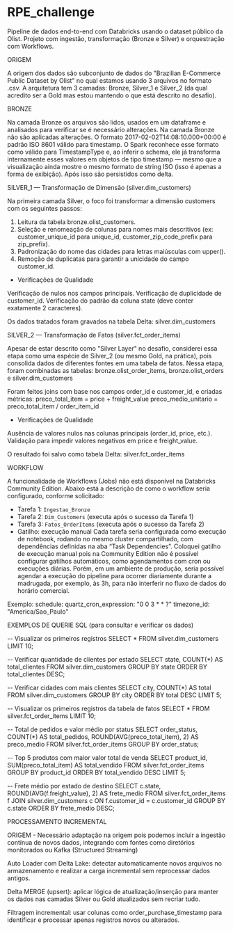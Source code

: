 # RPE_challenge
Pipeline de dados end-to-end com Databricks usando o dataset público da Olist. Projeto com ingestão, transformação (Bronze e Silver) e orquestração com Workflows.   

ORIGEM

A origem dos dados são subconjunto de dados do "Brazilian E-Commerce Public Dataset by Olist" no qual estamos usando 3 arquivos no formato .csv. A arquitetura tem 3 camadas: Bronze, Silver_1 e Silver_2 (da qual acredito ser a Gold mas estou mantendo o que está descrito no desafio).

BRONZE

Na camada Bronze os arquivos são lidos, usados em um dataframe e analisados para verificar se é necessário alterações. 
Na camada Bronze não são aplicadas alterações. O formato 2017-02-02T14:08:10.000+00:00 é padrão ISO 8601 válido para timestamp.
O Spark reconhece esse formato como válido para TimestampType e, ao inferir o schema, ele já transforma internamente esses valores em objetos de tipo timestamp — mesmo que a visualização ainda mostre o mesmo formato de string ISO (isso é apenas a forma de exibição).
Após isso são persistidos como delta. 

SILVER_1 — Transformação de Dimensão (silver.dim_customers)

Na primeira camada Silver, o foco foi transformar a dimensão customers com os seguintes passos:
1. Leitura da tabela bronze.olist_customers.
2. Seleção e renomeação de colunas para nomes mais descritivos (ex: customer_unique_id para unique_id, customer_zip_code_prefix para zip_prefix).
3. Padronização do nome das cidades para letras maiúsculas com upper().
4. Remoção de duplicatas para garantir a unicidade do campo customer_id.

- Verificações de Qualidade

Verificação de nulos nos campos principais.
Verificação de duplicidade de customer_id.
Verificação do padrão da coluna state (deve conter exatamente 2 caracteres).

Os dados tratados foram gravados na tabela Delta:
silver.dim_customers

SILVER_2 — Transformação de Fatos (silver.fct_order_items)

Apesar de estar descrito como "Silver Layer" no desafio, considerei essa etapa como uma espécie de Silver_2 (ou mesmo Gold, na prática), pois consolida dados de diferentes fontes em uma tabela de fatos.
Nessa etapa, foram combinadas as tabelas: bronze.olist_order_items, bronze.olist_orders e silver.dim_customers

Foram feitos joins com base nos campos order_id e customer_id, e criadas métricas:
preco_total_item = price + freight_value
preco_medio_unitario = preco_total_item / order_item_id

- Verificações de Qualidade

Ausência de valores nulos nas colunas principais (order_id, price, etc.).
Validação para impedir valores negativos em price e freight_value.

O resultado foi salvo como tabela Delta:
silver.fct_order_items

WORKFLOW

A funcionalidade de Workflows (Jobs) não está disponível na Databricks Community Edition.
Abaixo está a descrição de como o workflow seria configurado, conforme solicitado:

- Tarefa 1: `Ingestao_Bronze`
- Tarefa 2: `Dim_Customers` (executa após o sucesso da Tarefa 1)
- Tarefa 3: `Fatos_OrderItems` (executa após o sucesso da Tarefa 2)
- Gatilho: execução manual
Cada tarefa seria configurada como execução de notebook, rodando no mesmo cluster compartilhado, com dependências definidas na aba “Task Dependencies”.
Coloquei gatilho de execução manual pois na Community Edition não é possível configurar gatilhos automáticos, como agendamentos com cron ou execuções diárias. Porém, em um ambiente de produção, seria possível agendar a execução do pipeline para ocorrer diariamente durante a madrugada, por exemplo, às 3h, para não interferir no fluxo de dados do horário comercial. 

Exemplo: 
schedule:
  quartz_cron_expression: "0 0 3 * * ?"
  timezone_id: "America/Sao_Paulo"

EXEMPLOS DE QUERIE SQL (para consultar e verificar os dados) 


-- Visualizar os primeiros registros
SELECT * FROM silver.dim_customers LIMIT 10;

-- Verificar quantidade de clientes por estado
SELECT state, COUNT(*) AS total_clientes
FROM silver.dim_customers
GROUP BY state
ORDER BY total_clientes DESC;

-- Verificar cidades com mais clientes
SELECT city, COUNT(*) AS total
FROM silver.dim_customers
GROUP BY city
ORDER BY total DESC
LIMIT 5;

-- Visualizar os primeiros registros da tabela de fatos
SELECT * FROM silver.fct_order_items LIMIT 10;

-- Total de pedidos e valor médio por status
SELECT order_status, COUNT(*) AS total_pedidos,
       ROUND(AVG(preco_total_item), 2) AS preco_medio
FROM silver.fct_order_items
GROUP BY order_status;

-- Top 5 produtos com maior valor total de venda
SELECT product_id, SUM(preco_total_item) AS total_vendido
FROM silver.fct_order_items
GROUP BY product_id
ORDER BY total_vendido DESC
LIMIT 5;

-- Frete médio por estado de destino
SELECT c.state, ROUND(AVG(f.freight_value), 2) AS frete_medio
FROM silver.fct_order_items f
JOIN silver.dim_customers c ON f.customer_id = c.customer_id
GROUP BY c.state
ORDER BY frete_medio DESC;

PROCESSAMENTO INCREMENTAL

ORIGEM - Necessário adaptação na origem pois podemos incluir a ingestão contínua de novos dados, integrando com fontes como diretórios monitorados ou Kafka (Structured Streaming) 

Auto Loader com Delta Lake: detectar automaticamente novos arquivos no armazenamento e realizar a carga incremental sem reprocessar dados antigos.

Delta MERGE (upsert): aplicar lógica de atualização/inserção para manter os dados nas camadas Silver ou Gold atualizados sem recriar tudo.

Filtragem incremental: usar colunas como order_purchase_timestamp para identificar e processar apenas registros novos ou alterados.
